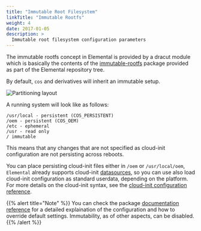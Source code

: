 ```yaml
---
title: "Immutable Root Filesystem"
linkTitle: "Immutable Rootfs"
weight: 4
date: 2017-01-05
description: >
  Immutable root filesystem configuration parameters
---
```


The immutable rootfs concept in Elemental is provided by a dracut module which is
basically the contents of the [immutable-rootfs](../../reference/packages/system-immutable-rootfs) package provided as part
of the Elemental repository tree.

By default, `cos` and derivatives will inherit an immutable setup.

![Partitioning layout](https://docs.google.com/drawings/d/e/2PACX-1vR-I5ZwwB5EjpsymUfcNADRTTKXrNMnlZHgD8RjDpzYhyYiz_JrWJwvpcfMcwfYet1oWCZVWH22aj1k/pub?w=533&h=443)

A running system will look like as follows:

```
/usr/local - persistent (COS_PERSISTENT)
/oem - persistent (COS_OEM)
/etc - ephemeral
/usr - read only
/ immutable
```

This means that any changes that are not specified as cloud-init configuration are not persisting across reboots.

You can place persisting cloud-init files either in `/oem` or `/usr/local/oem`, `Elemental` already supports cloud-init [datasources](https://cloudinit.readthedocs.io/en/latest/topics/datasources.html), so you can use also load cloud-init configuration as standard userdata, depending on the platform. For more details on the cloud-init syntax, see the [cloud-init configuration reference](../reference/cloud_init).

{{% alert title="Note" %}}
You can check the package [documentation reference](../../reference/packages/system-immutable-rootfs) for a detailed explaination of the configuration and how to override default settings. Immutability, as of other aspects, can be disabled.
{{% /alert %}}
